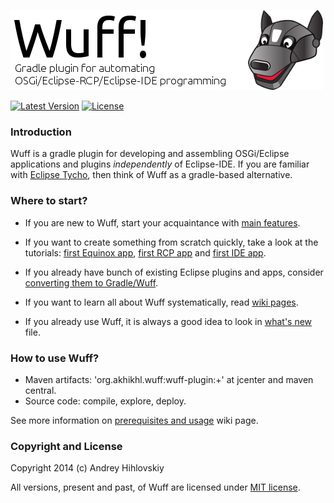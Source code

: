 ![Wuff logo](media/logo.png "Wuff logo")

[![Latest Version](http://img.shields.io/badge/latest_version-0.0.6-blue.svg)](https://github.com/akhikhl/gretty/tree/v0.0.6) [![License](http://img.shields.io/badge/license-MIT-ff69b4.svg)](#copyright-and-license)

### Introduction

Wuff is a gradle plugin for developing and assembling OSGi/Eclipse applications and plugins *independently* of Eclipse-IDE. If you are familiar with [Eclipse Tycho](https://www.eclipse.org/tycho/), then think of Wuff as a gradle-based alternative.

### Where to start?

- If you are new to Wuff, start your acquaintance with [main features](../../wiki/Main-features).

- If you want to create something from scratch quickly, take a look at the tutorials: 
[first Equinox app](../../wiki/Create-first-Equinox-app), [first RCP app](../../wiki/Create-first-RCP-app) and [first IDE app](../../wiki/Create-first-IDE-app).

- If you already have bunch of existing Eclipse plugins and apps, consider [converting them to Gradle/Wuff](../../wiki/Convert-existing-Eclipse-plugins-and-apps-to-Gradle).

- If you want to learn all about Wuff systematically, read [wiki pages](../../wiki).

- If you already use Wuff, it is always a good idea to look in [what's new](whatsnew.md) file.

### How to use Wuff?

- Maven artifacts: 'org.akhikhl.wuff:wuff-plugin:+' at jcenter and maven central.
- Source code: compile, explore, deploy.

See more information on [prerequisites and usage](../../wiki/Prerequisites-and-usage) wiki page.

### Copyright and License

Copyright 2014 (c) Andrey Hihlovskiy

All versions, present and past, of Wuff are licensed under [MIT license](LICENSE).
